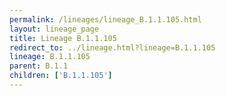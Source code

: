 ```yaml
---
permalink: /lineages/lineage_B.1.1.105.html
layout: lineage_page
title: Lineage B.1.1.105
redirect_to: ../lineage.html?lineage=B.1.1.105
lineage: B.1.1.105
parent: B.1.1
children: ['B.1.1.105']
---
```

